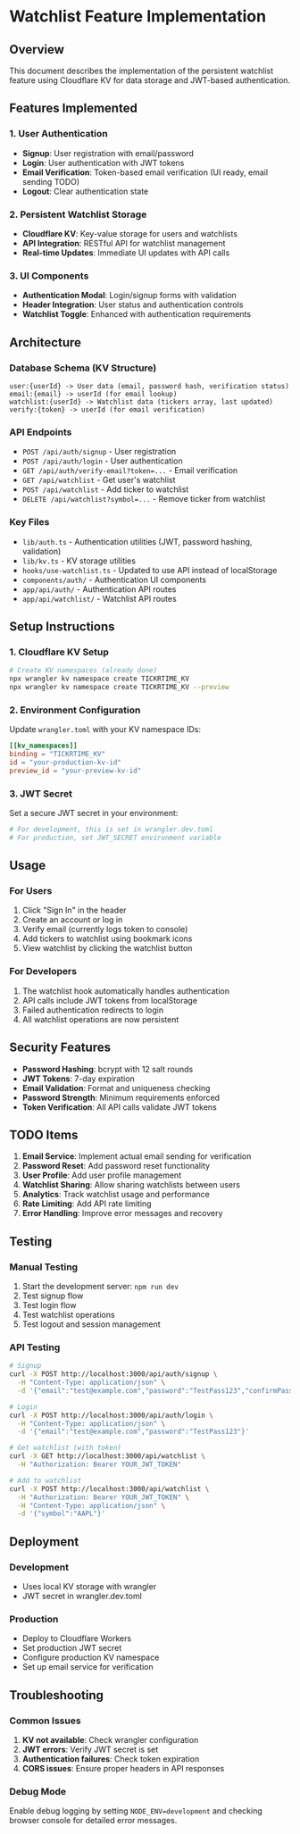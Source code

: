 # Watchlist Feature Implementation

## Overview

This document describes the implementation of the persistent watchlist feature using Cloudflare KV for data storage and JWT-based authentication.

## Features Implemented

### 1. User Authentication
- **Signup**: User registration with email/password
- **Login**: User authentication with JWT tokens
- **Email Verification**: Token-based email verification (UI ready, email sending TODO)
- **Logout**: Clear authentication state

### 2. Persistent Watchlist Storage
- **Cloudflare KV**: Key-value storage for users and watchlists
- **API Integration**: RESTful API for watchlist management
- **Real-time Updates**: Immediate UI updates with API calls

### 3. UI Components
- **Authentication Modal**: Login/signup forms with validation
- **Header Integration**: User status and authentication controls
- **Watchlist Toggle**: Enhanced with authentication requirements

## Architecture

### Database Schema (KV Structure)
```
user:{userId} -> User data (email, password hash, verification status)
email:{email} -> userId (for email lookup)
watchlist:{userId} -> Watchlist data (tickers array, last updated)
verify:{token} -> userId (for email verification)
```

### API Endpoints
- `POST /api/auth/signup` - User registration
- `POST /api/auth/login` - User authentication
- `GET /api/auth/verify-email?token=...` - Email verification
- `GET /api/watchlist` - Get user's watchlist
- `POST /api/watchlist` - Add ticker to watchlist
- `DELETE /api/watchlist?symbol=...` - Remove ticker from watchlist

### Key Files
- `lib/auth.ts` - Authentication utilities (JWT, password hashing, validation)
- `lib/kv.ts` - KV storage utilities
- `hooks/use-watchlist.ts` - Updated to use API instead of localStorage
- `components/auth/` - Authentication UI components
- `app/api/auth/` - Authentication API routes
- `app/api/watchlist/` - Watchlist API routes

## Setup Instructions

### 1. Cloudflare KV Setup
```bash
# Create KV namespaces (already done)
npx wrangler kv namespace create TICKRTIME_KV
npx wrangler kv namespace create TICKRTIME_KV --preview
```

### 2. Environment Configuration
Update `wrangler.toml` with your KV namespace IDs:
```toml
[[kv_namespaces]]
binding = "TICKRTIME_KV"
id = "your-production-kv-id"
preview_id = "your-preview-kv-id"
```

### 3. JWT Secret
Set a secure JWT secret in your environment:
```bash
# For development, this is set in wrangler.dev.toml
# For production, set JWT_SECRET environment variable
```

## Usage

### For Users
1. Click "Sign In" in the header
2. Create an account or log in
3. Verify email (currently logs token to console)
4. Add tickers to watchlist using bookmark icons
5. View watchlist by clicking the watchlist button

### For Developers
1. The watchlist hook automatically handles authentication
2. API calls include JWT tokens from localStorage
3. Failed authentication redirects to login
4. All watchlist operations are now persistent

## Security Features

- **Password Hashing**: bcrypt with 12 salt rounds
- **JWT Tokens**: 7-day expiration
- **Email Validation**: Format and uniqueness checking
- **Password Strength**: Minimum requirements enforced
- **Token Verification**: All API calls validate JWT tokens

## TODO Items

1. **Email Service**: Implement actual email sending for verification
2. **Password Reset**: Add password reset functionality
3. **User Profile**: Add user profile management
4. **Watchlist Sharing**: Allow sharing watchlists between users
5. **Analytics**: Track watchlist usage and performance
6. **Rate Limiting**: Add API rate limiting
7. **Error Handling**: Improve error messages and recovery

## Testing

### Manual Testing
1. Start the development server: `npm run dev`
2. Test signup flow
3. Test login flow
4. Test watchlist operations
5. Test logout and session management

### API Testing
```bash
# Signup
curl -X POST http://localhost:3000/api/auth/signup \
  -H "Content-Type: application/json" \
  -d '{"email":"test@example.com","password":"TestPass123","confirmPassword":"TestPass123"}'

# Login
curl -X POST http://localhost:3000/api/auth/login \
  -H "Content-Type: application/json" \
  -d '{"email":"test@example.com","password":"TestPass123"}'

# Get watchlist (with token)
curl -X GET http://localhost:3000/api/watchlist \
  -H "Authorization: Bearer YOUR_JWT_TOKEN"

# Add to watchlist
curl -X POST http://localhost:3000/api/watchlist \
  -H "Authorization: Bearer YOUR_JWT_TOKEN" \
  -H "Content-Type: application/json" \
  -d '{"symbol":"AAPL"}'
```

## Deployment

### Development
- Uses local KV storage with wrangler
- JWT secret in wrangler.dev.toml

### Production
- Deploy to Cloudflare Workers
- Set production JWT secret
- Configure production KV namespace
- Set up email service for verification

## Troubleshooting

### Common Issues
1. **KV not available**: Check wrangler configuration
2. **JWT errors**: Verify JWT secret is set
3. **Authentication failures**: Check token expiration
4. **CORS issues**: Ensure proper headers in API responses

### Debug Mode
Enable debug logging by setting `NODE_ENV=development` and checking browser console for detailed error messages.
